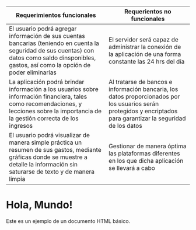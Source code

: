 | Requerimientos funcionales | Requerientos no funcionales |
|-----------|-----------|
| El usuario podrá agregar información de sus cuentas bancarias (teniendo en cuenta la seguridad de sus cuentas) con datos como saldo dinsponibles, gastos, así como la opción de poder eliminarlas    |  El servidor será capaz de administrar la conexión de la aplicación de una forma constante las 24 hrs del día   |
|  La aplicación podrá brindar información a los usuarios sobre información financiera, tales como recomendaciones, y lecciones sobre la importancia de la gestión correcta de los ingresos    |   Al tratarse de bancos e información bancaria, los datos proporcionados por los usuarios serán protegidos y encriptados para garantizar la seguridad de los datos  |
| El usuario podrá visualizar de manera simple práctica un resumen de sus gastos, mediante gráficas donde se muestre a detalle la información sin saturarse de texto y de manera limpia    |    Gestionar de manera óptima las plataformas diferentes en los que dicha aplicación se llevará a cabo    |

<!DOCTYPE html>
<html>
<head>
    <title>Hola, Mundo</title>
</head>
<body>

<h1>Hola, Mundo!</h1>
<p>Este es un ejemplo de un documento HTML básico.</p>

</body>
</html>
